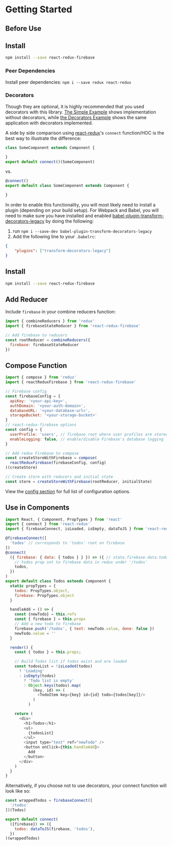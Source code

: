 # Getting Started

## Before Use

## Install
```bash
npm install --save react-redux-firebase
```

### Peer Dependencies

Install peer dependencies: `npm i --save redux react-redux`

### Decorators

Though they are optional, it is highly recommended that you used decorators with this library. [The Simple Example](examples/simple) shows implementation without decorators, while [the Decorators Example](examples/decorators) shows the same application with decorators implemented.

A side by side comparison using [react-redux](https://github.com/reactjs/react-redux)'s `connect` function/HOC is the best way to illustrate the difference:

```javascript
class SomeComponent extends Component {

}
export default connect()(SomeComponent)
```
vs.

```javascript
@connect()
export default class SomeComponent extends Component {

}
```

In order to enable this functionality, you will most likely need to install a plugin (depending on your build setup). For Webpack and Babel, you will need to make sure you have installed and enabled  [babel-plugin-transform-decorators-legacy](https://github.com/loganfsmyth/babel-plugin-transform-decorators-legacy) by doing the following:

1. run `npm i --save-dev babel-plugin-transform-decorators-legacy`
2. Add the following line to your `.babelrc`:
```json
{
    "plugins": ["transform-decorators-legacy"]
}
```


## Install
```bash
npm install --save react-redux-firebase
```

## Add Reducer

Include `firebase` in your combine reducers function:


```js
import { combineReducers } from 'redux'
import { firebaseStateReducer } from 'react-redux-firebase'

// Add firebase to reducers
const rootReducer = combineReducers({
  firebase: firebaseStateReducer
})
```

## Compose Function

```js
import { compose } from 'redux'
import { reactReduxFirebase } from 'react-redux-firebase'

// Firebase config
const firebaseConfig = {
  apiKey: '<your-api-key>',
  authDomain: '<your-auth-domain>',
  databaseURL: '<your-database-url>',
  storageBucket: '<your-storage-bucket>'
}
// react-redux-firebase options
const config = {
  userProfile: 'users', // firebase root where user profiles are stored
  enableLogging: false, // enable/disable Firebase's database logging
}

// Add redux Firebase to compose
const createStoreWithFirebase = compose(
  reactReduxFirebase(firebaseConfig, config)
)(createStore)

// Create store with reducers and initial state
const store = createStoreWithFirebase(rootReducer, initialState)
```

View the [config section](/config.html) for full list of configuration options.

## Use in Components

```javascript
import React, { Component, PropTypes } from 'react'
import { connect } from 'react-redux'
import { firebaseConnect, isLoaded, isEmpty, dataToJS } from 'react-redux-firebase'

@firebaseConnect([
  'todos' // corresponds to 'todos' root on firebase
])
@connect(
  ({ firebase: { data: { todos } } }) => ({ // state.firebase.data.todos
    // todos prop set to firebase data in redux under '/todos'
    todos,
  })
)
export default class Todos extends Component {
  static propTypes = {
    todos: PropTypes.object,
    firebase: PropTypes.object
  }

  handleAdd = () => {
    const {newTodo} = this.refs
    const { firebase } = this.props
    // Add a new todo to firebase
    firebase.push('/todos', { text: newTodo.value, done: false })
    newTodo.value = ''
  }

  render() {
    const { todos } = this.props;

    // Build Todos list if todos exist and are loaded
    const todosList = !isLoaded(todos)
      ? 'Loading'
      : isEmpty(todos)
        ? 'Todo list is empty'
        : Object.keys(todos).map(
            (key, id) => (
              <TodoItem key={key} id={id} todo={todos[key]}/>
            )
          )

    return (
      <div>
        <h1>Todos</h1>
        <ul>
          {todosList}
        </ul>
        <input type="text" ref="newTodo" />
        <button onClick={this.handleAdd}>
          Add
        </button>
      </div>
    )
  }
}
```

Alternatively, if you choose not to use decorators, your connect function will look like so:

```javascript
const wrappedTodos = firebaseConnect([
  '/todos'
])(Todos)

export default connect(
  ({firebase}) => ({
    todos: dataToJS(firebase, 'todos'),
  })
)(wrappedTodos)

```
